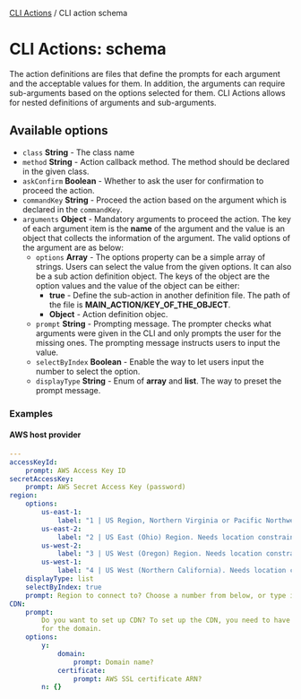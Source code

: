 [CLI Actions](../README.md) / CLI action schema

# CLI Actions: schema

The action definitions are files that define the prompts for each argument and the acceptable values for them. In addition, the arguments can require sub-arguments based on the options selected for them. CLI Actions allows for nested definitions of arguments and sub-arguments.

## Available options

-   `class` **String** - The class name
-   `method` **String** - Action callback method. The method should be declared in the given class.
-   `askConfirm` **Boolean** - Whether to ask the user for confirmation to proceed the action.
-   `commandKey` **String** - Proceed the action based on the argument which is declared in the `commandKey`.
-   `arguments` **Object** - Mandatory arguments to proceed the action. The key of each argument item is the **name** of the argument and the value is an object that collects the information of the argument. The valid options of the argument are as below:
    -   `options` **Array** - The options property can be a simple array of strings. Users can select the value from the given options. It can also be a sub action definition object. The keys of the object are the option values and the value of the object can be either:
        -   **true** - Define the sub-action in another definition file. The path of the file is **MAIN_ACTION/KEY_OF_THE_OBJECT**.
        -   **Object** - Action definition objec.
    -   `prompt` **String** - Prompting message. The prompter checks what arguments were given in the CLI and only prompts the user for the missing ones. The prompting message instructs users to input the value.
    -   `selectByIndex` **Boolean** - Enable the way to let users input the number to select the option.
    -   `displayType` **String** - Enum of **array** and **list**. The way to preset the prompt message.

### Examples

#### AWS host provider

```yml
---
accessKeyId:
    prompt: AWS Access Key ID
secretAccessKey:
    prompt: AWS Secret Access Key (password)
region:
    options:
        us-east-1:
            label: "1 | US Region, Northern Virginia or Pacific Northwest. \n \"us-east-1\""
        us-east-2:
            label: "2 | US East (Ohio) Region. Needs location constraint us-east-2. \n \"us-east-2\""
        us-west-2:
            label: "3 | US West (Oregon) Region. Needs location constraint us-west-2. \n \"us-west-2\""
        us-west-1:
            label: "4 | US West (Northern California). Needs location constraint us-west-1. \n \"us-west-1\""
    displayType: list
    selectByIndex: true
    prompt: Region to connect to? Choose a number from below, or type in your own value.
CDN:
    prompt:
        Do you want to set up CDN? To set up the CDN, you need to have a SSL certificate
        for the domain.
    options:
        y:
            domain:
                prompt: Domain name?
            certificate:
                prompt: AWS SSL certificate ARN?
        n: {}
```

